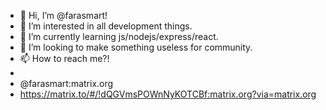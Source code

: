 - 👋 Hi, I’m @farasmart!
- 👀 I’m interested in all development things.
- 🌱 I’m currently learning js/nodejs/express/react.
- 💞️ I’m looking to make something useless for community.
- 📫 How to reach me?! 
- 
-   @farasmart:matrix.org
- https://matrix.to/#/!dQGVmsPOWnNyKOTCBf:matrix.org?via=matrix.org 

